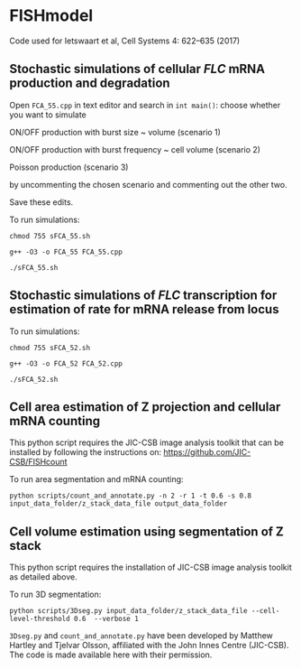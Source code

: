 # FISHmodel 

Code used for Ietswaart et al, Cell Systems 4: 622–635 (2017)


## Stochastic simulations of cellular *FLC* mRNA production and degradation

Open `FCA_55.cpp` in text editor and search in `int main()`: 
choose whether you want to simulate

ON/OFF production with burst size ~ volume (scenario 1)

ON/OFF production with burst frequency ~ cell volume (scenario 2)

Poisson production (scenario 3)

by uncommenting the chosen scenario and commenting out the other two.

Save these edits.

To run simulations: 

`chmod 755 sFCA_55.sh`

`g++ -O3 -o FCA_55 FCA_55.cpp`
 
`./sFCA_55.sh` 

## Stochastic simulations of *FLC* transcription for estimation of rate for mRNA release from locus

To run simulations: 

`chmod 755 sFCA_52.sh`

`g++ -O3 -o FCA_52 FCA_52.cpp`
 
`./sFCA_52.sh` 

## Cell area estimation of Z projection and cellular mRNA counting

This python script requires the JIC-CSB image analysis toolkit that can be installed by following the instructions on: 
https://github.com/JIC-CSB/FISHcount

To run area segmentation and mRNA counting: 

`python scripts/count_and_annotate.py -n 2 -r 1 -t 0.6 -s 0.8 input_data_folder/z_stack_data_file output_data_folder`

## Cell volume estimation using segmentation of Z stack

This python script requires the installation of JIC-CSB image analysis toolkit as detailed above.

To run 3D segmentation: 

`python scripts/3Dseg.py input_data_folder/z_stack_data_file --cell-level-threshold 0.6  --verbose 1`

`3Dseg.py` and `count_and_annotate.py` have been developed by Matthew Hartley and Tjelvar Olsson, affiliated with the John Innes Centre (JIC-CSB). The code is made available here with their permission.

